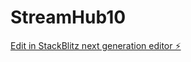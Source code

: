 # StreamHub10

[Edit in StackBlitz next generation editor ⚡️](https://stackblitz.com/~/github.com/masulhasan/StreamHub10)